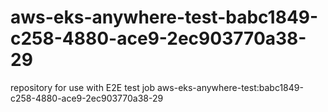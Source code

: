 # aws-eks-anywhere-test-babc1849-c258-4880-ace9-2ec903770a38-29
repository for use with E2E test job aws-eks-anywhere-test:babc1849-c258-4880-ace9-2ec903770a38-29
